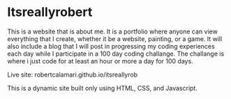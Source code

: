 # Itsreallyrobert
This is a website that is about me. It is a portfolio where anyone can view everything that I create, whether it be a website, painting, or a game. It will also include a blog that I will post in progressing my coding experiences each day while I participate in a 100 day coding challange. The challange is where i just code for at least an hour or more a day for 100 days.

Live site: robertcalamari.github.io/itsreallyrob

This is a dynamic site built only using HTML, CSS, and Javascript. 
